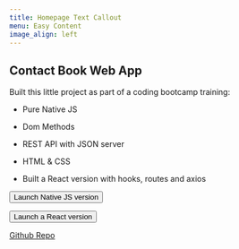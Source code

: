 ```yaml
---
title: Homepage Text Callout
menu: Easy Content
image_align: left
---
```


## Contact Book Web App

Built this little project as part of a coding bootcamp training:

-  Pure Native JS
-  Dom Methods
-  REST API with JSON server
-  HTML & CSS

-  Built a React version with hooks, routes and axios

<a href="https://soltonbaev.com/projects/contacts-web-app"><button class="btn">Launch Native JS version</button></a>

<a href="https://contacts-react-sltnbv.web.app/"><button class="btn">Launch a React version</button></a>

[Github Repo](https://github.com/soltonbaev/contacts-web-app)

